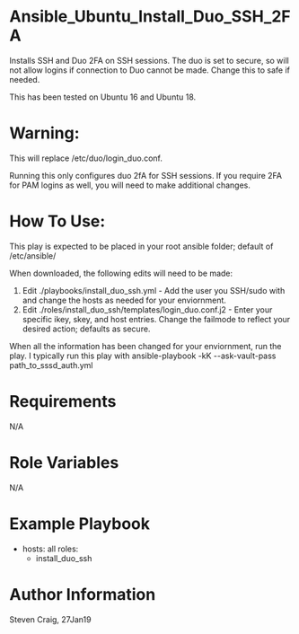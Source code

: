 # Ansible_Ubuntu_Install_Duo_SSH_2FA
Installs SSH and Duo 2FA on SSH sessions. The duo is set to secure, so will not allow logins if connection to Duo cannot be made. Change this to safe if needed.

This has been tested on Ubuntu 16 and Ubuntu 18.

# Warning:
This will replace /etc/duo/login_duo.conf.

Running this only configures duo 2fA for SSH sessions. If you require 2FA for PAM logins as well, you will need to make additional changes.

# How To Use:
This play is expected to be placed in your root ansible folder; default of /etc/ansible/

When downloaded, the following edits will need to be made:

1. Edit ./playbooks/install_duo_ssh.yml - Add the user you SSH/sudo with and change the hosts as needed for your enviornment.
2. Edit ./roles/install_duo_ssh/templates/login_duo.conf.j2 - Enter your specific ikey, skey, and host entries. Change the failmode to reflect your desired action; defaults as secure.

When all the information has been changed for your enviornment, run the play. I typically run this play with ansible-playbook -kK --ask-vault-pass path_to_sssd_auth.yml

# Requirements
N/A

# Role Variables
N/A 

# Example Playbook
  - hosts: all
    roles:
     - install_duo_ssh

# Author Information
Steven Craig, 27Jan19
